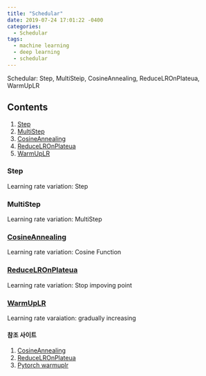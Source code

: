```yaml
---
title: "Schedular"
date: 2019-07-24 17:01:22 -0400
categories:
  - Schedular
tags:
  - machine learning
  - deep learning
  - schedular
---
```


Schedular: Step, MultiSteip, CosineAnnealing, ReduceLROnPlateua, WarmUpLR

## Contents  
  1. [Step](#step)  
  2. [MultiStep](#multistep)  
  3. [CosineAnnealing](#cosineannealing)  
  4. [ReduceLROnPlateua](#reducelronplateua)  
  5. [WarmUpLR](#warmuplr)  
  
### Step
  Learning rate variation: Step

### MultiStep
  Learning rate variation: MultiStep

### [CosineAnnealing][cosineannealing]  
  Learning rate variation: Cosine Function
  
### [ReduceLROnPlateua][reducelronplateua]  
  Learning rate variation: Stop impoving point
  
### [WarmUpLR][warmuplr]
  Learning rate varaiation: gradually increasing
  
#### 참조 사이트
1. [CosineAnnealing][cosineannealing]  
2. [ReduceLROnPlateua][reducelronplateua]  
3. [Pytorch warmuplr][warmuplr]

[cosineannealing]: https://arxiv.org/abs/1608.03983
[reducelronplateua]: https://pytorch.org/docs/stable/_modules/torch/optim/lr_scheduler.html
[warmuplr]: https://github.com/ildoonet/pytorch-gradual-warmup-lr
